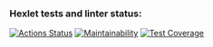 ### Hexlet tests and linter status:
[![Actions Status](https://github.com/tarasovem/frontend-project-46/workflows/hexlet-check/badge.svg)](https://github.com/tarasovem/frontend-project-46/actions)
[![Maintainability](https://api.codeclimate.com/v1/badges/76f187fb9f4d9fd5bab8/maintainability)](https://codeclimate.com/github/tarasovem/frontend-project-46/maintainability)
[![Test Coverage](https://api.codeclimate.com/v1/badges/76f187fb9f4d9fd5bab8/test_coverage)](https://codeclimate.com/github/tarasovem/frontend-project-46/test_coverage)